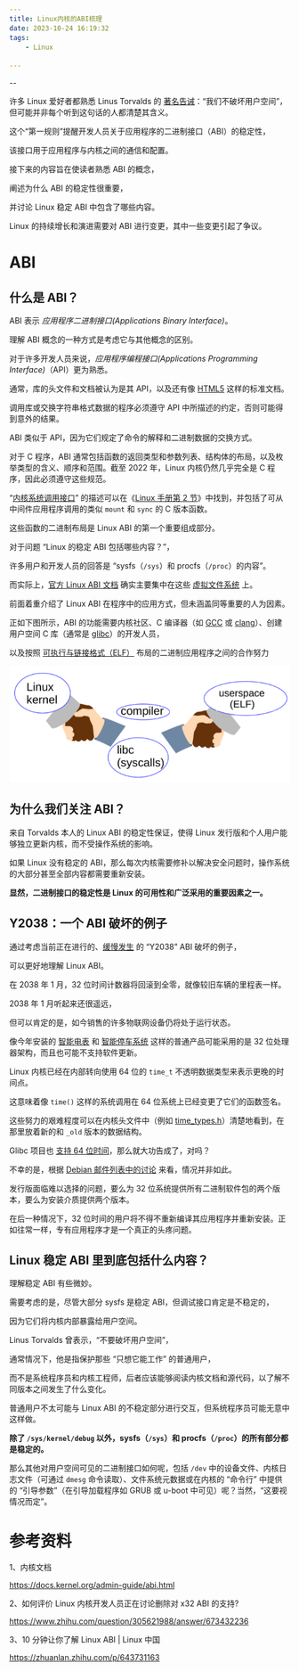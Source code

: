 ```yaml
---
title: Linux内核的ABI梳理
date: 2023-10-24 16:19:32
tags:
	- Linux

---
```


--

许多 Linux 爱好者都熟悉 Linus Torvalds 的 [著名告诫](https://link.zhihu.com/?target=https%3A//lkml.org/lkml/2018/12/22/232)：“我们不破坏用户空间”，但可能并非每个听到这句话的人都清楚其含义。

这个“第一规则”提醒开发人员关于应用程序的二进制接口（ABI）的稳定性，

该接口用于应用程序与内核之间的通信和配置。

接下来的内容旨在使读者熟悉 ABI 的概念，

阐述为什么 ABI 的稳定性很重要，

并讨论 Linux 稳定 ABI 中包含了哪些内容。

Linux 的持续增长和演进需要对 ABI 进行变更，其中一些变更引起了争议。

# ABI

## 什么是 ABI？

ABI 表示 *应用程序二进制接口(Applications Binary Interface)*。

理解 ABI 概念的一种方式是考虑它与其他概念的区别。

对于许多开发人员来说，*应用程序编程接口(Applications Programming Interface)*（API）更为熟悉。

通常，库的头文件和文档被认为是其 API，以及还有像 [HTML5](https://link.zhihu.com/?target=https%3A//www.w3.org/TR/2014/REC-html5-20141028/) 这样的标准文档。

调用库或交换字符串格式数据的程序必须遵守 API 中所描述的约定，否则可能得到意外的结果。



ABI 类似于 API，因为它们规定了命令的解释和二进制数据的交换方式。

对于 C 程序，ABI 通常包括函数的返回类型和参数列表、结构体的布局，以及枚举类型的含义、顺序和范围。截至 2022 年，Linux 内核仍然几乎完全是 C 程序，因此必须遵守这些规范。



“[内核系统调用接口](https://link.zhihu.com/?target=https%3A//www.kernel.org/doc/html/v6.0/admin-guide/abi-stable.html%23the-kernel-syscall-interface)” 的描述可以在《[Linux 手册第 2 节](https://link.zhihu.com/?target=https%3A//www.man7.org/linux/man-pages/dir_section_2.html)》中找到，并包括了可从中间件应用程序调用的类似 `mount` 和 `sync` 的 C 版本函数。

这些函数的二进制布局是 Linux ABI 的第一个重要组成部分。

对于问题 “Linux 的稳定 ABI 包括哪些内容？”，

许多用户和开发人员的回答是 “sysfs（`/sys`）和 procfs（`/proc`）的内容”。

而实际上，[官方 Linux ABI 文档](https://link.zhihu.com/?target=https%3A//www.kernel.org/doc/html/v6.0/admin-guide/abi.html) 确实主要集中在这些 [虚拟文件系统](https://link.zhihu.com/?target=https%3A//opensource.com/article/19/3/virtual-filesystems-linux) 上。



前面着重介绍了 Linux ABI 在程序中的应用方式，但未涵盖同等重要的人为因素。

正如下图所示，ABI 的功能需要内核社区、C 编译器（如 [GCC](https://link.zhihu.com/?target=https%3A//gcc.gnu.org/) 或 [clang](https://link.zhihu.com/?target=https%3A//clang.llvm.org/get_started.html)）、创建用户空间 C 库（通常是 [glibc](https://link.zhihu.com/?target=https%3A//www.gnu.org/software/libc/)）的开发人员，

以及按照 [可执行与链接格式（ELF）](https://link.zhihu.com/?target=https%3A//www.man7.org/linux/man-pages/man5/elf.5.html) 布局的二进制应用程序之间的合作努力

![img](images/random_name/v2-81e09a20f089eabd7e656951fac71bd4_720w.webp)

## 为什么我们关注 ABI？

来自 Torvalds 本人的 Linux ABI 的稳定性保证，使得 Linux 发行版和个人用户能够独立更新内核，而不受操作系统的影响。

如果 Linux 没有稳定的 ABI，那么每次内核需要修补以解决安全问题时，操作系统的大部分甚至全部内容都需要重新安装。

**显然，二进制接口的稳定性是 Linux 的可用性和广泛采用的重要因素之一。**



## Y2038：一个 ABI 破坏的例子

通过考虑当前正在进行的、[缓慢发生](https://link.zhihu.com/?target=https%3A//www.phoronix.com/news/MTc2Mjg) 的 “Y2038” ABI 破坏的例子，

可以更好地理解 Linux ABI。

在 2038 年 1 月，32 位时间计数器将回滚到全零，就像较旧车辆的里程表一样。

2038 年 1 月听起来还很遥远，

但可以肯定的是，如今销售的许多物联网设备仍将处于运行状态。

像今年安装的 [智能电表](https://link.zhihu.com/?target=https%3A//www.lfenergy.org/projects/super-advanced-meter-sam/) 和 [智能停车系统](https://link.zhihu.com/?target=https%3A//www.ncbi.nlm.nih.gov/pmc/articles/PMC7506899/) 这样的普通产品可能采用的是 32 位处理器架构，而且也可能不支持软件更新。

Linux 内核已经在内部转向使用 64 位的 `time_t` 不透明数据类型来表示更晚的时间点。

这意味着像 `time()` 这样的系统调用在 64 位系统上已经变更了它们的函数签名。

这些努力的艰难程度可以在内核头文件中（例如 [time_types.h](https://link.zhihu.com/?target=https%3A//github.com/torvalds/linux/blob/master/include/uapi/linux/time_types.h)）清楚地看到，在那里放着新的和 `_old` 版本的数据结构。

Glibc 项目也 [支持 64 位时间](https://link.zhihu.com/?target=https%3A//www.phoronix.com/scan.php%3Fpage%3Dnews_item%26px%3DGlibc-More-Y2038-Work)，那么就大功告成了，对吗？

不幸的是，根据 [Debian 邮件列表中的讨论](https://link.zhihu.com/?target=https%3A//groups.google.com/g/linux.debian.ports.arm/c/_KBFSz4YRZs) 来看，情况并非如此。

发行版面临难以选择的问题，要么为 32 位系统提供所有二进制软件包的两个版本，要么为安装介质提供两个版本。

在后一种情况下，32 位时间的用户将不得不重新编译其应用程序并重新安装。正如往常一样，专有应用程序才是一个真正的头疼问题。

## Linux 稳定 ABI 里到底包括什么内容？

理解稳定 ABI 有些微妙。

需要考虑的是，尽管大部分 sysfs 是稳定 ABI，但调试接口肯定是不稳定的，

因为它们将内核内部暴露给用户空间。

Linus Torvalds 曾表示，“不要破坏用户空间”，

通常情况下，他是指保护那些 “只想它能工作” 的普通用户，

而不是系统程序员和内核工程师，后者应该能够阅读内核文档和源代码，以了解不同版本之间发生了什么变化。



普通用户不太可能与 Linux ABI 的不稳定部分进行交互，但系统程序员可能无意中这样做。

**除了 `/sys/kernel/debug` 以外，sysfs（`/sys`）和 procfs（`/proc`）的所有部分都是稳定的。**



那么其他对用户空间可见的二进制接口如何呢，包括 `/dev` 中的设备文件、内核日志文件（可通过 `dmesg` 命令读取）、文件系统元数据或在内核的 “命令行” 中提供的 “引导参数”（在引导加载程序如 GRUB 或 u-boot 中可见）呢？当然，“这要视情况而定”。





# 参考资料

1、内核文档

https://docs.kernel.org/admin-guide/abi.html

2、如何评价 Linux 内核开发人员正在讨论删除对 x32 ABI 的支持?

https://www.zhihu.com/question/305621988/answer/673432236

3、10 分钟让你了解 Linux ABI | Linux 中国

https://zhuanlan.zhihu.com/p/643731163